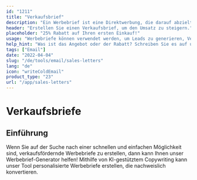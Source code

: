 ```yaml
---
id: "1211"
title: "Verkaufsbrief"
description: "Ein Werbebrief ist eine Direktwerbung, die darauf abzielt, Verkäufe zu generieren. Es handelt sich um einen Brief, der an potenzielle Kunden oder Klienten geschickt wird und in der Regel ein spezielles Angebot oder einen Rabatt enthält. Werbebriefe können verwendet werden, um Leads zu generieren, Verkäufe abzuschließen oder Markenbewusstsein zu schaffen."
header: "Erstellen Sie einen Verkaufsbrief, um den Umsatz zu steigern."
placeholder: "25% Rabatt auf Ihren ersten Einkauf!"
usage: "Werbebriefe können verwendet werden, um Leads zu generieren, Verkäufe abzuschließen oder Markenbewusstsein zu schaffen."
help_hint: "Was ist das Angebot oder der Rabatt? Schreiben Sie es auf und wir machen daraus einen Werbebrief."
tags: ["Email"]
date: "2022-04-04"
slug: "/de/tools/email/sales-letters"
lang: "de"
icon: "writeColdEmail"
product_type: "23"
url: "/app/sales-letters"
---
```


# Verkaufsbriefe

## Einführung

Wenn Sie auf der Suche nach einer schnellen und einfachen Möglichkeit sind, verkaufsfördernde Werbebriefe zu erstellen, dann kann Ihnen unser Werbebrief-Generator helfen! Mithilfe von KI-gestütztem Copywriting kann unser Tool personalisierte Werbebriefe erstellen, die nachweislich konvertieren.
